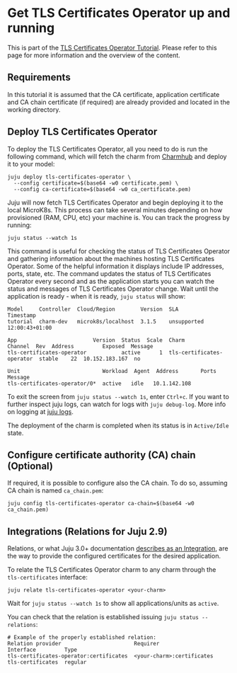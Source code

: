 # Get TLS Certificates Operator up and running
This is part of the [TLS Certificates Operator Tutorial](/t/tls-certificates-operator-tutorial-overview/11605). Please refer to this page for more information and the overview of the content.

## Requirements
In this tutorial it is assumed that the CA certificate, application certificate and CA chain certificate (if required) are already provided and located in the working directory.

## Deploy TLS Certificates Operator
To deploy the TLS Certificates Operator, all you need to do is run the following command, which will fetch the charm from [Charmhub](https://charmhub.io/tls-certificates-operator) and deploy it to your model:
```shell
juju deploy tls-certificates-operator \
  --config certificate=$(base64 -w0 certificate.pem) \
  --config ca-certificate=$(base64 -w0 ca_certificate.pem)
```

Juju will now fetch TLS Certificates Operator and begin deploying it to the local MicroK8s. This process can take several minutes depending on how provisioned (RAM, CPU, etc) your machine is. You can track the progress by running:
```shell
juju status --watch 1s
```

This command is useful for checking the status of TLS Certificates Operator and gathering information about the machines hosting TLS Certificates Operator. Some of the helpful information it displays include IP addresses, ports, state, etc. The command updates the status of TLS Certificates Operator every second and as the application starts you can watch the status and messages of TLS Certificates Operator change. Wait until the application is ready - when it is ready, `juju status` will show:
```shell
Model     Controller  Cloud/Region        Version  SLA          Timestamp
tutorial  charm-dev   microk8s/localhost  3.1.5    unsupported  12:00:43+01:00

App                        Version  Status  Scale  Charm                      Channel  Rev  Address         Exposed  Message
tls-certificates-operator           active      1  tls-certificates-operator  stable    22  10.152.183.167  no

Unit                          Workload  Agent  Address       Ports  Message
tls-certificates-operator/0*  active   idle   10.1.142.108
```
To exit the screen from `juju status --watch 1s`, enter `Ctrl+c`.
If you want to further inspect juju logs, can watch for logs with `juju debug-log`.
More info on logging at [juju logs](https://juju.is/docs/olm/juju-logs).

The deployment of the charm is completed when its status is in `Active/Idle` state.

## Configure certificate authority (CA) chain (Optional)
If required, it is possible to configure also the CA chain. To do so, assuming CA chain is named `ca_chain.pem`:
```shell
juju config tls-certificates-operator ca-chain=$(base64 -w0 ca_chain.pem)
```

## Integrations (Relations for Juju 2.9)
Relations, or what Juju 3.0+ documentation [describes as an Integration](https://juju.is/docs/sdk/integration), are the way to provide the configured certificates for the desired application.

To relate the TLS Certificates Operator charm to any charm through the `tls-certificates` interface:
```shell
juju relate tls-certificates-operator <your-charm>
```
Wait for `juju status --watch 1s` to show all applications/units as `active`.

You can check that the relation is established issuing `juju status --relations`:
```
# Example of the properly established relation:
Relation provider                       Requirer                   Interface         Type
tls-certificates-operator:certificates  <your-charm>:certificates  tls-certificates  regular
```